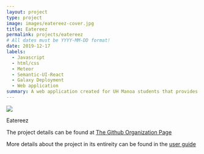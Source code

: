 ```yaml
---
layout: project
type: project
image: images/eatereez-cover.jpg
title: Eatereez
permalink: projects/eatereez
# All dates must be YYYY-MM-DD format!
date: 2019-12-17
labels:
  - Javascript
  - html/css
  - Meteor
  - Semantic-UI-React
  - Galaxy Deployment
  - Web application
summary: A web application created for UH Manoa students that provides information about where to get food on campus.
---
```


<img class="ui medium right floated rounded image" src="../images/">

Eatereez 


The project details can be found at [The Github Organization Page](https://github.com/nutrition-positions/eatereez)

More details about the project in its entireity can be found in the  [user guide](https://nutrition-positions.github.io/)